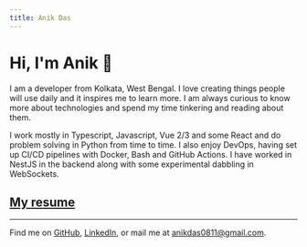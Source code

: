 ```yaml
---
title: Anik Das
---
```


# Hi, I'm Anik 👋

I am a developer from Kolkata, West Bengal. I love creating things people will use daily and it inspires me to learn more. I am always curious to know more about technologies and spend my time tinkering and reading about them.

I work mostly in Typescript, Javascript, Vue 2/3 and some React and do problem solving in Python from time to time. I also enjoy DevOps, having set up CI/CD pipelines with Docker, Bash and GitHub Actions. I have worked in NestJS in the backend along with some experimental dabbling in WebSockets.

## [My resume](https://anik.live/resume)


---

Find me on [GitHub](https://github.com/sadn1ck), [LinkedIn](https://linkedin.com/in/sadn1ck), or mail me at [anikdas0811@gmail.com](mailto:anikdas0811@gmail.com).

